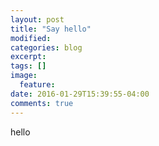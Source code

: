 ```yaml
---
layout: post
title: "Say hello"
modified:
categories: blog
excerpt:
tags: []
image:
  feature: 
date: 2016-01-29T15:39:55-04:00
comments: true
---
```


hello
